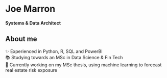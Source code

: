 <h1 align="left">Joe Marron</h1>


**<p align="left">Systems & Data Architect</p>**

###

<h2 align="left">About me</h2>

<p align="left">✨ Experienced in Python, R, SQL and PowerBI <br>📚 Studying towards an MSc in Data Science & Fin Tech<br>🎯 Currently working on my MSc thesis, using machine learning to forecast real estate risk exposure</p>

###

